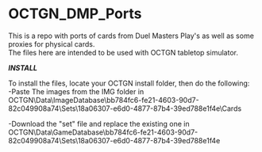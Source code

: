 # OCTGN_DMP_Ports
This is a repo with ports of cards from Duel Masters Play's as well as some proxies for physical cards.  
The files here are intended to be used with OCTGN tabletop simulator.   

***INSTALL***  
  
To install the files, locate your OCTGN install folder, then do the following:  
-Paste The images from the IMG folder in  
OCTGN\Data\ImageDatabase\bb784fc6-fe21-4603-90d7-82c049908a74\Sets\18a06307-e6d0-4877-87b4-39ed788e1f4e\Cards    

-Download the "set" file and replace the existing one in  
OCTGN\Data\GameDatabase\bb784fc6-fe21-4603-90d7-82c049908a74\Sets\18a06307-e6d0-4877-87b4-39ed788e1f4e
